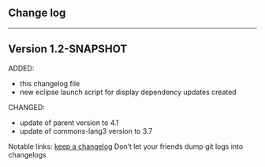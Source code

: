 ## Change log
----------------------

Version 1.2-SNAPSHOT
-------------

ADDED:
 
- this changelog file
- new eclipse launch script for display dependency updates created

CHANGED:

- update of parent version to 4.1
- update of commons-lang3 version to 3.7

Notable links:
[keep a changelog](http://keepachangelog.com/en/1.0.0/) Don’t let your friends dump git logs into changelogs
